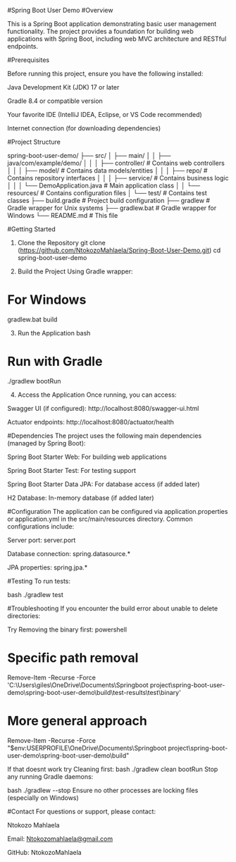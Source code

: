 #Spring Boot User Demo 
#Overview

This is a Spring Boot application demonstrating basic user management functionality. The project provides a foundation for building web applications with Spring Boot, including web MVC architecture and RESTful endpoints.

#Prerequisites

Before running this project, ensure you have the following installed:

Java Development Kit (JDK) 17 or later

Gradle 8.4 or compatible version

Your favorite IDE (IntelliJ IDEA, Eclipse, or VS Code recommended)

Internet connection (for downloading dependencies)

#Project Structure

spring-boot-user-demo/
├── src/
│   ├── main/
│   │   ├── java/com/example/demo/
│   │   │   ├── controller/    # Contains web controllers
│   │   │   ├── model/         # Contains data models/entities
│   │   │   ├── repo/          # Contains repository interfaces
│   │   │   ├── service/       # Contains business logic
│   │   │   └── DemoApplication.java  # Main application class
│   │   └── resources/         # Contains configuration files
│   └── test/                  # Contains test classes
├── build.gradle               # Project build configuration
├── gradlew                    # Gradle wrapper for Unix systems
├── gradlew.bat                # Gradle wrapper for Windows
└── README.md                  # This file

#Getting Started
1. Clone the Repository
git clone (https://github.com/NtokozoMahlaela/Spring-Boot-User-Demo.git)
cd spring-boot-user-demo

2. Build the Project
Using Gradle wrapper:
# For Windows
gradlew.bat build

3. Run the Application
bash
# Run with Gradle
./gradlew bootRun

4. Access the Application
Once running, you can access:

Swagger UI (if configured): http://localhost:8080/swagger-ui.html

Actuator endpoints: http://localhost:8080/actuator/health

#Dependencies
The project uses the following main dependencies (managed by Spring Boot):

Spring Boot Starter Web: For building web applications

Spring Boot Starter Test: For testing support

Spring Boot Starter Data JPA: For database access (if added later)

H2 Database: In-memory database (if added later)

#Configuration
The application can be configured via application.properties or application.yml in the src/main/resources directory. Common configurations include:

Server port: server.port

Database connection: spring.datasource.*

JPA properties: spring.jpa.*

#Testing
To run tests:

bash
./gradlew test

#Troubleshooting
If you encounter the build error about unable to delete directories:

Try Removing the binary first:
powershell
# Specific path removal 
Remove-Item -Recurse -Force 'C:\Users\giles\OneDrive\Documents\Springboot project\spring-boot-user-demo\spring-boot-user-demo\build\test-results\test\binary'

# More general approach 
Remove-Item -Recurse -Force "$env:USERPROFILE\OneDrive\Documents\Springboot project\spring-boot-user-demo\spring-boot-user-demo\build"

If that doesnt work try Cleaning first:
bash
./gradlew clean bootRun
Stop any running Gradle daemons:

bash
./gradlew --stop
Ensure no other processes are locking files (especially on Windows)

#Contact
For questions or support, please contact:

Ntokozo Mahlaela

Email: Ntokozomahlaela@gmail.com

GitHub: NtokozoMahlaela
